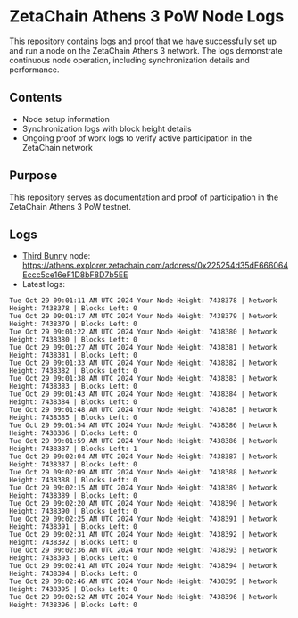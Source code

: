 # ZetaChain Athens 3 PoW Node Logs
This repository contains logs and proof that we have successfully set up and run a node on the ZetaChain Athens 3 network. The logs demonstrate continuous node operation, including synchronization details and performance.

## Contents
- Node setup information
- Synchronization logs with block height details
- Ongoing proof of work logs to verify active participation in the ZetaChain network

## Purpose
This repository serves as documentation and proof of participation in the ZetaChain Athens 3 PoW testnet.

## Logs

- [Third Bunny](https://thirdbunny.xyz/) node: https://athens.explorer.zetachain.com/address/0x225254d35dE666064Eccc5ce16eF1D8bF8D7b5EE
- Latest logs:
```
Tue Oct 29 09:01:11 AM UTC 2024 Your Node Height: 7438378 | Network Height: 7438378 | Blocks Left: 0
Tue Oct 29 09:01:17 AM UTC 2024 Your Node Height: 7438379 | Network Height: 7438379 | Blocks Left: 0
Tue Oct 29 09:01:22 AM UTC 2024 Your Node Height: 7438380 | Network Height: 7438380 | Blocks Left: 0
Tue Oct 29 09:01:27 AM UTC 2024 Your Node Height: 7438381 | Network Height: 7438381 | Blocks Left: 0
Tue Oct 29 09:01:33 AM UTC 2024 Your Node Height: 7438382 | Network Height: 7438382 | Blocks Left: 0
Tue Oct 29 09:01:38 AM UTC 2024 Your Node Height: 7438383 | Network Height: 7438383 | Blocks Left: 0
Tue Oct 29 09:01:43 AM UTC 2024 Your Node Height: 7438384 | Network Height: 7438384 | Blocks Left: 0
Tue Oct 29 09:01:48 AM UTC 2024 Your Node Height: 7438385 | Network Height: 7438385 | Blocks Left: 0
Tue Oct 29 09:01:54 AM UTC 2024 Your Node Height: 7438386 | Network Height: 7438386 | Blocks Left: 0
Tue Oct 29 09:01:59 AM UTC 2024 Your Node Height: 7438386 | Network Height: 7438387 | Blocks Left: 1
Tue Oct 29 09:02:04 AM UTC 2024 Your Node Height: 7438387 | Network Height: 7438387 | Blocks Left: 0
Tue Oct 29 09:02:09 AM UTC 2024 Your Node Height: 7438388 | Network Height: 7438388 | Blocks Left: 0
Tue Oct 29 09:02:15 AM UTC 2024 Your Node Height: 7438389 | Network Height: 7438389 | Blocks Left: 0
Tue Oct 29 09:02:20 AM UTC 2024 Your Node Height: 7438390 | Network Height: 7438390 | Blocks Left: 0
Tue Oct 29 09:02:25 AM UTC 2024 Your Node Height: 7438391 | Network Height: 7438391 | Blocks Left: 0
Tue Oct 29 09:02:31 AM UTC 2024 Your Node Height: 7438392 | Network Height: 7438392 | Blocks Left: 0
Tue Oct 29 09:02:36 AM UTC 2024 Your Node Height: 7438393 | Network Height: 7438393 | Blocks Left: 0
Tue Oct 29 09:02:41 AM UTC 2024 Your Node Height: 7438394 | Network Height: 7438394 | Blocks Left: 0
Tue Oct 29 09:02:46 AM UTC 2024 Your Node Height: 7438395 | Network Height: 7438395 | Blocks Left: 0
Tue Oct 29 09:02:52 AM UTC 2024 Your Node Height: 7438396 | Network Height: 7438396 | Blocks Left: 0
```
